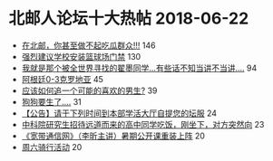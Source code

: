 # 北邮人论坛十大热帖 2018-06-22

- [在北邮，你甚至做不起吃瓜群众!!!](https://bbs.byr.cn/article/Food/493658) 146
- [强烈建议学校安装篮球场门禁](https://bbs.byr.cn/article/Talking/6012743) 130
- [我就是那个被全世界寻找的翟墨同学...有些话不知当讲不当讲....](https://bbs.byr.cn/article/Friends/1875295) 94
- [阿根廷0-3克罗地亚](https://bbs.byr.cn/article/Football/810045898) 45
- [应该如何追一个可能的喜欢的男生?](https://bbs.byr.cn/article/Feeling/3063726) 39
- [狗狗要生了....](https://bbs.byr.cn/article/Pet/149960) 31
- [【公告】请于下列时间到本部学活大厅自提您的坛服](https://bbs.byr.cn/article/Tshirt/89054) 24
- [中科院研究生招待远道而来的高中同学吃饭，刚坐下，对方突然向](https://bbs.byr.cn/article/Picture/3214867) 23
- [《宽带通信网》（李昕主讲）暑期公开课重装上阵](https://bbs.byr.cn/article/AimGraduate/1145042) 20
- [周六骑行活动](https://bbs.byr.cn/article/Cycling/171297) 20



